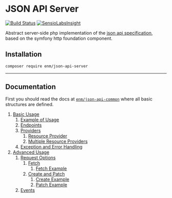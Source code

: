 JSON API Server
===============
[![Build Status](https://travis-ci.org/eosnewmedia/JSON-API-Server.svg?branch=master)](https://travis-ci.org/eosnewmedia/JSON-API-Server)
[![SensioLabsInsight](https://insight.sensiolabs.com/projects/a67be0a4-39d7-4392-94ce-6377d34fe688/mini.png)](https://insight.sensiolabs.com/projects/a67be0a4-39d7-4392-94ce-6377d34fe688)

Abstract server-side php implementation of the [json api specification](http://jsonapi.org/format/), based on the symfony http foundation component.

## Installation

```sh
composer require enm/json-api-server
```

*****

## Documentation
First you should read the docs at [`enm/json-api-common`](https://eosnewmedia.github.io/JSON-API-Common/) where all basic structures are defined.

1. [Basic Usage](docs/01-basics.md)
    1. [Example of Usage](docs/01-basics.md#example-of-usage)
    1. [Endpoints](docs/01-basics.md#endpoints)
    1. [Providers](docs/01-basics.md#providers)
        1. [Resource Provider](docs/01-basics.md#resource-provider)
        1. [Multiple Resource Providers](docs/01-basics.md#multiple-resource-providers)
    1. [Exception and Error Handling](docs/01-basics.md#exception-and-error-handling)
1. [Advanced Usage](docs/02-advanced.md)
    1. [Request Options](docs/02-advanced.md#request-options)
        1. [Fetch](docs/02-advanced.md#fetch)
            1. [Fetch Example](docs/02-advanced.md#fetch-example)
        1. [Create and Patch](docs/02-advanced.md#create-and-patch)
            1. [Create Example](docs/02-advanced.md#create-example)
            1. [Patch Example](docs/02-advanced.md#patch-example)
    1. [Events](docs/02-advanced.md#events)
